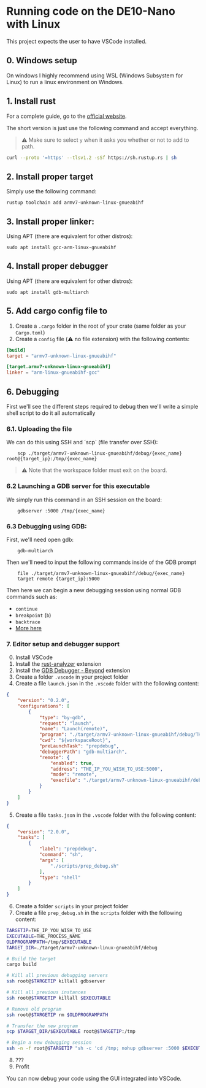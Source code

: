# Running code on the DE10-Nano with Linux

This project expects the user to have VSCode installed.

## 0. Windows setup

On windows I highly recommend using WSL (Windows Subsystem for Linux) to run a linux environment on Windows.

## 1. Install rust

For a complete guide, go to the [official website](https://www.rust-lang.org/tools/install).

The short version is just use the following command and accept everything.

> ⚠️ Make sure to select `y` when it asks you whether or not to add to path.

```sh
curl --proto '=https' --tlsv1.2 -sSf https://sh.rustup.rs | sh
```

## 2. Install proper target

Simply use the following command:
```
rustup toolchain add armv7-unknown-linux-gnueabihf
```

## 3. Install proper linker:

Using APT (there are equivalent for other distros):
```
sudo apt install gcc-arm-linux-gnueabihf
```

## 4. Install proper debugger

Using APT (there are equivalent for other distros):
```
sudo apt install gdb-multiarch
```

## 5. Add cargo config file to 

1. Create a `.cargo` folder in the root of your crate (same folder as your `Cargo.toml`)
2. Create a `config` file (⚠️ no file extension) with the following contents:
```toml
[build]
target = "armv7-unknown-linux-gnueabihf"

[target.armv7-unknown-linux-gnueabihf]
linker = "arm-linux-gnueabihf-gcc"
```

## 6. Debugging

First we'll see the different steps required to debug then we'll write a simple shell script to do it all automatically

### 6.1. Uploading the file

We can do this using SSH and ´scp` (file transfer over SSH):
```
    scp ./target/armv7-unknown-linux-gnueabihf/debug/{exec_name} root@{target_ip}:/tmp/{exec_name}
```

> ⚠️ Note that the workspace folder must exit on the board.

### 6.2 Launching a GDB server for this executable

We simply run this command in an SSH session on the board:
```
    gdbserver :5000 /tmp/{exec_name}
```

### 6.3 Debugging using GDB:

First, we'll need open gdb:
```
    gdb-multiarch
```

Then we'll need to input the following commands inside of the GDB prompt
```
    file ./target/armv7-unknown-linux-gnueabihf/debug/{exec_name}
    target remote {target_ip}:5000
```

Then here we can begin a new debugging session using normal GDB commands such as:
- `continue`
- `breakpoint` (`b`)
- `backtrace`
- [More here](https://gist.github.com/rkubik/b96c23bd8ed58333de37f2b8cd052c30)

### 7. Editor setup and debugger support

0. Install VSCode
1. Install the [rust-analyzer](https://marketplace.visualstudio.com/items?itemName=matklad.rust-analyzer) extension
2. Install the [GDB Debugger - Beyond](https://marketplace.visualstudio.com/items?itemName=coolchyni.beyond-debug) extension
3. Create a folder `.vscode` in your project folder
5. Create a file `launch.json` in the `.vscode` folder with the following content:
```json
{
    "version": "0.2.0",
    "configurations": [
        {
            "type": "by-gdb",
            "request": "launch",
            "name": "Launch(remote)",
            "program": "./target/armv7-unknown-linux-gnueabihf/debug/THE_PROCESS_NAME",
            "cwd": "${workspaceRoot}",
            "preLaunchTask": "prepdebug",
            "debuggerPath": "gdb-multiarch",
            "remote": {
                "enabled": true,
                "address": "THE_IP_YOU_WISH_TO_USE:5000",
                "mode": "remote",
                "execfile": "./target/armv7-unknown-linux-gnueabihf/debug/THE_PROCESS_NAME"
            }
        }
    ]
}
```
5. Create a file `tasks.json` in the `.vscode` folder with the following content:
```json
{
    "version": "2.0.0",
    "tasks": [
        {
            "label": "prepdebug",
            "command": "sh",
            "args": [
                "./scripts/prep_debug.sh"
            ],
            "type": "shell"
        }
    ]
}
```
6. Create a folder `scripts` in your project folder
7. Create a file `prep_debug.sh` in the `scripts` folder with the following content:
```sh
TARGETIP=THE_IP_YOU_WISH_TO_USE
EXECUTABLE=THE_PROCESS_NAME
OLDPROGRAMPATH=/tmp/$EXECUTABLE
TARGET_DIR=./target/armv7-unknown-linux-gnueabihf/debug

# Build the target
cargo build

# Kill all previous debugging servers
ssh root@$TARGETIP killall gdbserver

# Kill all previous instances
ssh root@$TARGETIP killall $EXECUTABLE

# Remove old program
ssh root@$TARGETIP rm $OLDPROGRAMPATH

# Transfer the new program
scp $TARGET_DIR/$EXECUTABLE root@$TARGETIP:/tmp

# Begin a new debugging session
ssh -n -f root@$TARGETIP "sh -c 'cd /tmp; nohup gdbserver :5000 $EXECUTABLE > /dev/null 2>&1 &'"
```
8. ???
9. Profit

You can now debug your code using the GUI integrated into VSCode.